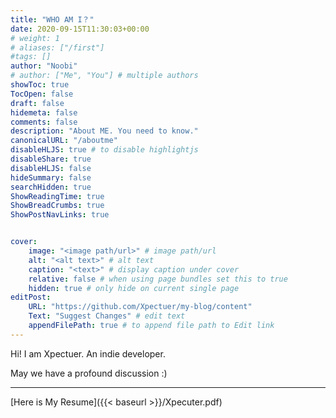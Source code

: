 ```yaml
---
title: "WHO AM I？"
date: 2020-09-15T11:30:03+00:00
# weight: 1
# aliases: ["/first"]
#tags: []
author: "Noobi"
# author: ["Me", "You"] # multiple authors
showToc: true
TocOpen: false
draft: false
hidemeta: false
comments: false
description: "About ME. You need to know."
canonicalURL: "/aboutme"
disableHLJS: true # to disable highlightjs
disableShare: true
disableHLJS: false
hideSummary: false
searchHidden: true
ShowReadingTime: true
ShowBreadCrumbs: true
ShowPostNavLinks: true


cover:
    image: "<image path/url>" # image path/url
    alt: "<alt text>" # alt text
    caption: "<text>" # display caption under cover
    relative: false # when using page bundles set this to true
    hidden: true # only hide on current single page
editPost:
    URL: "https://github.com/Xpectuer/my-blog/content"
    Text: "Suggest Changes" # edit text
    appendFilePath: true # to append file path to Edit link
---
```



Hi! I am Xpectuer. An indie developer.

May we have a profound discussion :)

---

[Here is My Resume]({{< baseurl >}}/Xpecuter.pdf)
